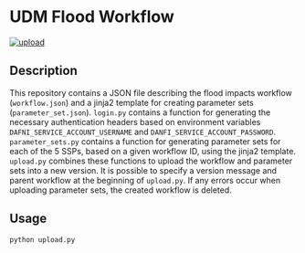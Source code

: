 # UDM Flood Workflow

[![upload](https://github.com/OpenCLIM/udm-flood-workflow/actions/workflows/upload.yml/badge.svg)](https://github.com/OpenCLIM/udm-flood-workflow/actions/workflows/upload.yml)

## Description
This repository contains a JSON file describing the flood impacts workflow (`workflow.json`) and a jinja2 template for 
creating parameter sets (`parameter_set.json`). `login.py` contains a function for generating the necessary 
authentication headers based on environment variables `DAFNI_SERVICE_ACCOUNT_USERNAME` and 
`DANFI_SERVICE_ACCOUNT_PASSWORD`. `parameter_sets.py` contains a function for generating parameter sets for each of the 
5 SSPs, based on a given workflow ID, using the jinja2 template. `upload.py` combines these functions to upload the 
workflow and parameter sets into a new version. It is possible to specify a version message and parent workflow at the 
beginning of `upload.py`. If any errors occur when uploading parameter sets, the created workflow is deleted.

## Usage 
`python upload.py`